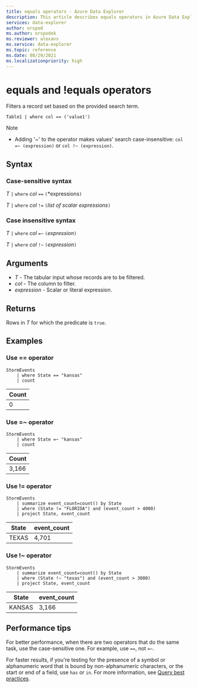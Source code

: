 ```yaml
---
title: equals operators - Azure Data Explorer
description: This article describes equals operators in Azure Data Explorer.
services: data-explorer
author: orspod
ms.author: orspodek
ms.reviewer: alexans
ms.service: data-explorer
ms.topic: reference
ms.date: 08/29/2021
ms.localizationpriority: high
---
```

# equals and !equals operators

Filters a record set based on the provided search term.

```kusto
Table1 | where col == ('value1')
```

> [!NOTE]
> * Adding '~' to the operator makes values' search case-insensitive: `col =~ (expression)` or `col !~ (expression)`.
 
## Syntax

### Case-sensitive syntax

*T* `|` `where` *col* `==` `(`*expressions`)`   
 
*T* `|` `where` *col* `!=` `(`*list of scalar expressions*`)`

### Case insensitive syntax

*T* `|` `where` *col* `=~` `(`*expression*`)`   
 
*T* `|` `where` *col* `!~` `(`*expression*`)`   

## Arguments

* *T* - The tabular input whose records are to be filtered.
* *col* - The column to filter.
* *expression* - Scalar or literal expression.

## Returns

Rows in *T* for which the predicate is `true`.

## Examples  

### Use == operator

```kusto
StormEvents
    | where State == "kansas"
    | count 
```

|Count|
|---|
|0|  

### Use =~ operator  

```kusto
StormEvents
    | where State =~ "kansas"
    | count 
```

|Count|
|---|
|3,166|  

### Use != operator

```kusto
StormEvents
    | summarize event_count=count() by State
    | where (State != "FLORIDA") and (event_count > 4000)
    | project State, event_count
```

|State|event_count|
|-----|-----------|
|TEXAS|4,701|

### Use !~ operator

```kusto
StormEvents
    | summarize event_count=count() by State
    | where (State !~ "texas") and (event_count > 3000)
    | project State, event_count
```

|State|event_count|
|-----|-----------|
|KANSAS|3,166|

## Performance tips

For better performance, when there are two operators that do the same task, use the case-sensitive one. For example, use `==`, not `=~`.

For faster results, if you're testing for the presence of a symbol or alphanumeric word that is bound by non-alphanumeric characters, or the start or end of a field, use `has` or `in`. 
For more information, see [Query best practices](best-practices.md).